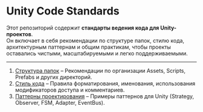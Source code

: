 # Unity Code Standards

Этот репозиторий содержит **стандарты ведения кода для Unity-проектов**.  
Он включает в себя рекомендации по структуре папок, стилю кода, архитектурным паттернам и общим практикам, чтобы проекты оставались чистыми, масштабируемыми и легко поддерживаемыми.

---

1. [Структура папок](./path/to/your/folder-structure.md) – Рекомендации по организации Assets, Scripts, Prefabs и других директорий.  
2. [Стиль кода](./path/to/your/code-style.md) – Правила форматирования, именования, использования модификаторов доступа и комментариев.  
3. [Паттерны проектирования](./path/to/your/design-patterns.md) – Примеры паттернов для Unity (Strategy, Observer, FSM, Adapter, EventBus).  
